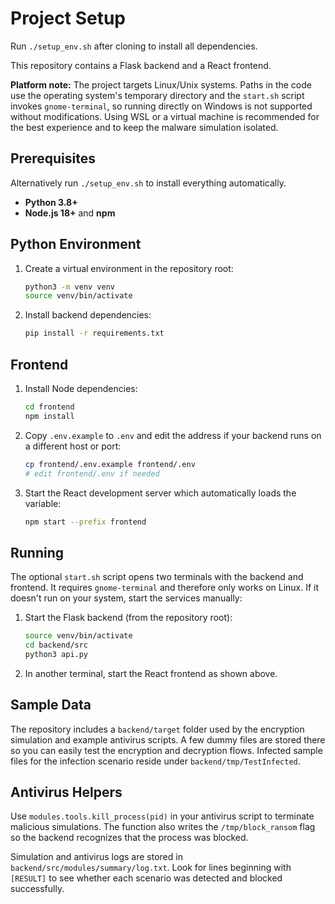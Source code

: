 # Project Setup
Run `./setup_env.sh` after cloning to install all dependencies.


This repository contains a Flask backend and a React frontend.

**Platform note:** The project targets Linux/Unix systems. Paths in the
code use the operating system's temporary directory and the `start.sh` script
invokes `gnome-terminal`, so running directly on Windows is not supported
without modifications. Using WSL or a virtual machine is recommended for the
best experience and to keep the malware simulation isolated.

## Prerequisites
Alternatively run `./setup_env.sh` to install everything automatically.

- **Python 3.8+**
- **Node.js 18+** and **npm**

## Python Environment
1. Create a virtual environment in the repository root:
   ```bash
   python3 -m venv venv
   source venv/bin/activate
   ```
2. Install backend dependencies:
   ```bash
   pip install -r requirements.txt
   ```

## Frontend
1. Install Node dependencies:
   ```bash
   cd frontend
   npm install
   ```
2. Copy `.env.example` to `.env` and edit the address if your backend runs on a
   different host or port:
   ```bash
   cp frontend/.env.example frontend/.env
   # edit frontend/.env if needed
   ```
3. Start the React development server which automatically loads the variable:
   ```bash
   npm start --prefix frontend
   ```

## Running
The optional `start.sh` script opens two terminals with the backend and
frontend. It requires `gnome-terminal` and therefore only works on Linux.
If it doesn't run on your system, start the services manually:
1. Start the Flask backend (from the repository root):
   ```bash
   source venv/bin/activate
   cd backend/src
   python3 api.py
   ```
2. In another terminal, start the React frontend as shown above.

## Sample Data
The repository includes a `backend/target` folder used by the encryption
simulation and example antivirus scripts. A few dummy files are stored there
so you can easily test the encryption and decryption flows. Infected sample
files for the infection scenario reside under `backend/tmp/TestInfected`.

## Antivirus Helpers
Use `modules.tools.kill_process(pid)` in your antivirus script to terminate
malicious simulations. The function also writes the `/tmp/block_ransom` flag so
the backend recognizes that the process was blocked.

Simulation and antivirus logs are stored in `backend/src/modules/summary/log.txt`.
Look for lines beginning with `[RESULT]` to see whether each scenario was
detected and blocked successfully.

